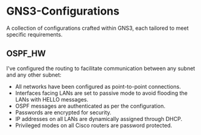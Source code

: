# GNS3-Configurations
A collection of configurations crafted within GNS3, each tailored to meet specific requirements.

## OSPF_HW
I've configured the routing to facilitate communication between any subnet and any other subnet:
- All networks have been configured as point-to-point connections.
- Interfaces facing LANs are set to passive mode to avoid flooding the LANs with HELLO messages.
- OSPF messages are authenticated as per the configuration.
- Passwords are encrypted for security.
- IP addresses on all LANs are dynamically assigned through DHCP.
- Privileged modes on all Cisco routers are password protected.
